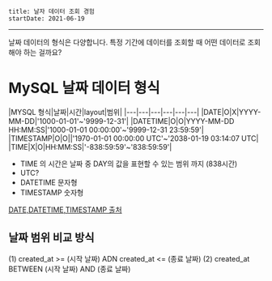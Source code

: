 ```
title: 날자 데이터 조회 경험
startDate: 2021-06-19
```
---

날짜 데이터의 형식은 다양합니다.
특정 기간에 데이터를 조회할 때 어떤 데이터로 조회해야 하는 걸까요?

# MySQL 날짜 데이터 형식

|MYSQL 형식|날짜|시간|layout|범위|
|---|---|---|---|---|---|
|DATE|O|X|YYYY-MM-DD|'1000-01-01'~'9999-12-31'|
|DATETIME|O|O|YYYY-MM-DD HH:MM:SS|'1000-01-01 00:00:00'~'9999-12-31 23:59:59'|
|TIMESTAMP|O|O||'1970-01-01 00:00:00 UTC'~'2038-01-19 03:14:07 UTC|
|TIME|X|O|HH:MM:SS|'-838:59:59'~'838:59:59'|

 * TIME 의 시간은 날짜 중 DAY의 값을 표현할 수 있는 범위 까지 (838시간)
 * UTC?
 * DATETIME 문자형
 * TIMESTAMP 숫자형

 [DATE,DATETIME,TIMESTAMP 출처](http://tcpschool.com/mysql/mysql_datatype_dateTime)


## 날짜 범위 비교 방식
(1) created_at >= (시작 날짜) ADN created_at <= (종료 날짜)
(2) created_at BETWEEN (시작 날짜) AND (종료 날짜)





